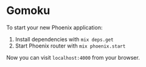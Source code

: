 # Gomoku

To start your new Phoenix application:

1. Install dependencies with `mix deps.get`
2. Start Phoenix router with `mix phoenix.start`

Now you can visit `localhost:4000` from your browser.
